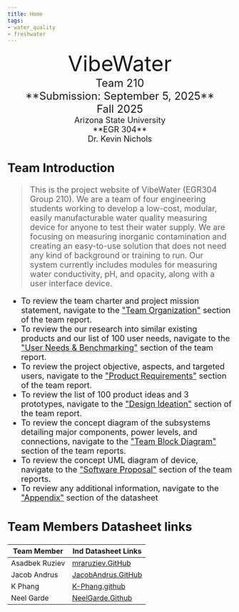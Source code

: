 ```yaml
---
title: Home
tags:
- water_quality
- freshwater
---
```

<center>
<font size="8">VibeWater<br>
<font size="5">Team 210<br>
**Submission: September 5, 2025**<br>
Fall 2025<br>
<font size="4">Arizona State University<br>
**EGR 304**<br>
Dr. Kevin Nichols<br>
  

</center>

## Team Introduction
> This is the project website of VibeWater (EGR304 Group 210). We are a team of four engineering students working to develop a low-cost, modular, easily manufacturable water quality measuring device for anyone to test their water supply. We are focusing on measuring inorganic contamination and creating an easy-to-use solution that does not need any kind of background or training to run.
> Our system currently includes modules for measuring water conductivity, pH, and opacity, along with a user interface device.

* To review the team charter and project mission statement, navigate to the ["Team Organization"](https://egr304-2025-f-210.github.io/02-Team-Organization/) section of the team report.
* To review the our research into similar existing products and our list of 100 user needs, navigate to the ["User Needs & Benchmarking"](https://egr304-2025-f-210.github.io/03-User-Needs-and%20Benchmarking/) section of the team report.
* To review the project objective, aspects, and targeted users, navigate to the ["Product Requirements"](https://egr304-2025-f-210.github.io/04-Product-Requirements/) section of the team report.
* To review the list of 100 product ideas and 3 prototypes, navigate to the ["Design Ideation"](https://egr304-2025-f-210.github.io/05-design-ideation/) section of the team report.
* To review the concept diagram of the subsystems detailing major components, power levels, and connections, navigate to the ["Team Block Diagram"](https://egr304-2025-f-210.github.io/06-team-block-diagram/) section of the team reports.
* To review the concept UML diagram of device, navigate to the ["Software Proposal"](https://egr304-2025-f-210.github.io/07-Software%20Proposal/) section of the team reports.
* To review any additional information, navigate to the ["Appendix"](https://egr304-2025-f-210.github.io/Appendix/App-Team-Org/) section of the datasheet


## Team Members Datasheet links

| **Team Member**        |**Ind Datasheet Links** |
| ---------------------- | -----------------------|
| Asadbek Ruziev               | [mraruziev.GitHub](https://mraruziev.github.io/) |
| Jacob Andrus                 | [JacobAndrus.GitHub](https://jandrus4.github.io/)                    |
| K Phang                | [K-Phang.github](https://K-Phang.github.io) |
| Neel Garde               | [NeelGarde.Github](https://neelgarde.github.io/NeelGarde/) |